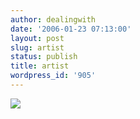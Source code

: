 ```yaml
---
author: dealingwith
date: '2006-01-23 07:13:00'
layout: post
slug: artist
status: publish
title: artist
wordpress_id: '905'
---
```


![][1]

   [1]: http://danielsjourney.com/blog/files/2006/01/zzzzzz7654322.jpg

